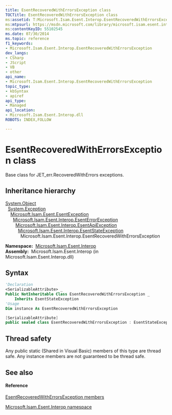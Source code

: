 ```yaml
---
title: EsentRecoveredWithErrorsException class
TOCTitle: EsentRecoveredWithErrorsException class
ms:assetid: T:Microsoft.Isam.Esent.Interop.EsentRecoveredWithErrorsException
ms:mtpsurl: https://msdn.microsoft.com/library/microsoft.isam.esent.interop.esentrecoveredwitherrorsexception(v=EXCHG.10)
ms:contentKeyID: 55102545
ms.date: 07/30/2014
ms.topic: reference
f1_keywords:
- Microsoft.Isam.Esent.Interop.EsentRecoveredWithErrorsException
dev_langs:
- CSharp
- JScript
- VB
- other
api_name: 
- Microsoft.Isam.Esent.Interop.EsentRecoveredWithErrorsException
topic_type: 
- kbSyntax
- apiref
api_type: 
- Managed
api_location: 
- Microsoft.Isam.Esent.Interop.dll
ROBOTS: INDEX,FOLLOW

---
```


# EsentRecoveredWithErrorsException class

Base class for JET_err.RecoveredWithErrors exceptions.

## Inheritance hierarchy

[System.Object](/dotnet/api/system.object)  
  [System.Exception](/dotnet/api/system.exception)  
    [Microsoft.Isam.Esent.EsentException](./esentexception-class.md)  
      [Microsoft.Isam.Esent.Interop.EsentErrorException](./esenterrorexception-class.md)  
        [Microsoft.Isam.Esent.Interop.EsentApiException](./esentapiexception-class.md)  
          [Microsoft.Isam.Esent.Interop.EsentStateException](./esentstateexception-class.md)  
            Microsoft.Isam.Esent.Interop.EsentRecoveredWithErrorsException  

**Namespace:**  [Microsoft.Isam.Esent.Interop](./microsoft.isam.esent.interop-namespace.md)  
**Assembly:**  Microsoft.Isam.Esent.Interop (in Microsoft.Isam.Esent.Interop.dll)

## Syntax

``` vb
'Declaration
<SerializableAttribute> _
Public NotInheritable Class EsentRecoveredWithErrorsException _
    Inherits EsentStateException
'Usage
Dim instance As EsentRecoveredWithErrorsException
```

``` csharp
[SerializableAttribute]
public sealed class EsentRecoveredWithErrorsException : EsentStateException
```

## Thread safety

Any public static (Shared in Visual Basic) members of this type are thread safe. Any instance members are not guaranteed to be thread safe.

## See also

#### Reference

[EsentRecoveredWithErrorsException members](./esentrecoveredwitherrorsexception-members.md)

[Microsoft.Isam.Esent.Interop namespace](./microsoft.isam.esent.interop-namespace.md)